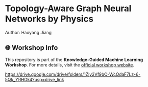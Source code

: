 # Topology-Aware Graph Neural Networks by Physics

Author: Haoyang Jiang

## 🌐 Workshop Info

This repository is part of the **Knowledge-Guided Machine Learning Workshop**. For more details, visit the [official workshop website](https://midas.umich.edu/events/kgml-workshop-leading-the-new-paradigm-of-ai-for-science/).

https://drive.google.com/drive/folders/1Zjv3Vf9bO-WcQdaF7Lz-6-5Qk_YRHOk4?usp=drive_link
